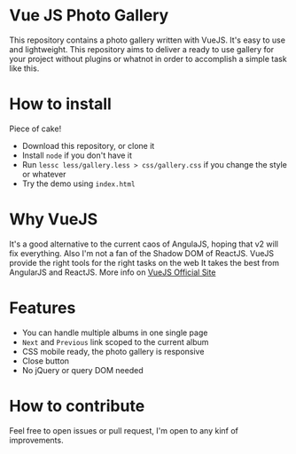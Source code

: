 # Vue JS Photo Gallery

This repository contains a photo gallery written with VueJS. It's easy to use and lightweight. 
This repository aims to deliver a ready to use gallery for your project without plugins
or whatnot in order to accomplish a simple task like this.

# How to install

Piece of cake!
* Download this repository, or clone it
* Install `node` if you don't have it
* Run `lessc less/gallery.less > css/gallery.css` if you change the style or whatever
* Try the demo using `index.html`

# Why VueJS

It's a good alternative to the current caos of AngulaJS, hoping that v2 will fix everything.
Also I'm not a fan of the Shadow DOM of ReactJS. VueJS provide the right tools for the right tasks on the web
It takes the best from AngularJS and ReactJS. More info on [VueJS Official Site](http://vuejs.org/)

# Features

* You can handle multiple albums in one single page
* `Next` and `Previous` link scoped to the current album
* CSS mobile ready, the photo gallery is responsive
* Close button
* No jQuery or query DOM needed

# How to contribute

Feel free to open issues or pull request, I'm open to any kinf of improvements. 

